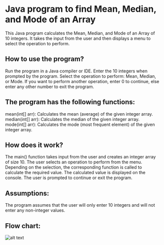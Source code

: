 # Java program to find Mean, Median, and Mode of an Array

This Java program calculates the Mean, Median, and Mode of an Array of 10 integers. It takes the input from the user and then displays a menu to select the operation to perform.

## How to use the program?

Run the program in a Java compiler or IDE.
Enter the 10 integers when prompted by the program.
Select the operation to perform: Mean, Median, or Mode.
If you want to perform another operation, enter 0 to continue, else enter any other number to exit the program.

## The program has the following functions:

mean(int[] arr): Calculates the mean (average) of the given integer array.
median(int[] arr): Calculates the median of the given integer array.
mode(int[] arr): Calculates the mode (most frequent element) of the given integer array.

## How does it work?

The main() function takes input from the user and creates an integer array of size 10.
The user selects an operation to perform from the menu.
Depending on the selection, the corresponding function is called to calculate the required value.
The calculated value is displayed on the console.
The user is prompted to continue or exit the program.

## Assumptions:

The program assumes that the user will only enter 10 integers and will not enter any non-integer values.
 
 ## Flow chart:

 ![alt text](flowchart.jpg)